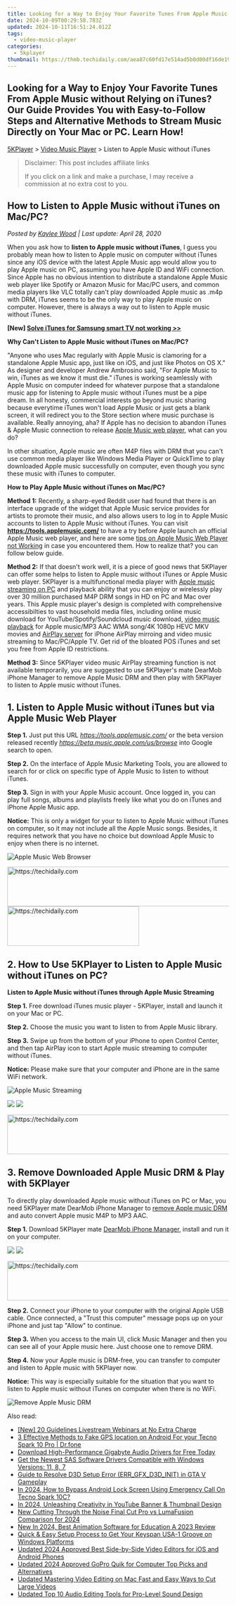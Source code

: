 ```yaml
---
title: Looking for a Way to Enjoy Your Favorite Tunes From Apple Music without Relying on iTunes? Our Guide Provides You with Easy-to-Follow Steps and Alternative Methods to Stream Music Directly on Your Mac or PC. Learn How!
date: 2024-10-09T00:29:58.783Z
updated: 2024-10-11T16:51:24.012Z
tags:
  - video-music-player
categories:
  - 5kplayer
thumbnail: https://thmb.techidaily.com/aea87c60fd17e514ad5b0d00df16de19060de16b7b31b6165884880013291d16.jpg
---
```


## Looking for a Way to Enjoy Your Favorite Tunes From Apple Music without Relying on iTunes? Our Guide Provides You with Easy-to-Follow Steps and Alternative Methods to Stream Music Directly on Your Mac or PC. Learn How!

[5KPlayer](https://tools.techidaily.com/5kplayer/products/) \> [Video Music Player](https://tools.techidaily.com/5kplayer/video-music-player/) \> Listen to Apple Music without iTunes

>  Disclaimer: This post includes affiliate links
>
>  If you click on a link and make a purchase, I may receive a commission at no extra cost to you.
>

## How to Listen to Apple Music without iTunes on Mac/PC?

 _Posted by [Kaylee Wood](https://www.quora.com/profile/Amanda-Hu-21) | Last update: April 28, 2020_

When you ask how to **listen to Apple music without iTunes**, I guess you probably mean how to listen to Apple music on computer without iTunes since any iOS device with the latest Apple Music app would allow you to play Apple music on PC, assuming you have Apple ID and WiFi connection. Since Apple has no obvious intention to distribute a standalone Apple Music web player like Spotify or Amazon Music for Mac/PC users, and common media players like VLC totally can't play downloaded Apple music as .m4p with DRM, iTunes seems to be the only way to play Apple music on computer. However, there is always a way out to listen to Apple music without iTunes.

**\[New\] [Solve iTunes for Samsung smart TV not working >>](https://tools.techidaily.com/5kplayer/iphone-manager/)**

**Why Can't Listen to Apple Music without iTunes on Mac/PC?**

"Anyone who uses Mac regularly with Apple Music is clamoring for a standalone Apple Music app, just like on iOS, and just like Photos on OS X." As designer and developer Andrew Ambrosino said, "For Apple Music to win, iTunes as we know it must die." iTunes is working seamlessly with Apple Music on computer indeed for whatever purpose that a standalone music app for listening to Apple music without iTunes must be a pipe dream. In all honesty, commercial interests go beyond music sharing because everytime iTunes won't load Apple Music or just gets a blank screen, it will redirect you to the Store section where music purchase is available. Really annoying, aha? If Apple has no decision to abandon iTunes & Apple Music connection to release [Apple Music web player](https://tools.techidaily.com/5kplayer/video-music-player/), what can you do?

In other situation, Apple music are often M4P files with DRM that you can't use common media player like Windows Media Player or QuickTime to play downloaded Apple music successfully on computer, even though you sync these music with iTunes to computer. 

**How to Play Apple Music without iTunes on Mac/PC?**

**Method 1:** Recently, a sharp-eyed Reddit user had found that there is an interface upgrade of the widget that Apple Music service provides for artists to promote their music, and also allows users to log in to Apple Music accounts to listen to Apple Music without iTunes. You can visit **https://tools.applemusic.com/** to have a try before Apple launch an official Apple Music web player, and here are some [tips on Apple Music Web Player not Working](https://tools.techidaily.com/5kplayer/video-music-player/) in case you encountered them. How to realize that? you can follow below guide. 

**Method 2:** If that doesn't work well, it is a piece of good news that 5KPlayer can offer some helps to listen to Apple music without iTunes or Apple Music web player. 5KPlayer is a multifunctional media player with [Apple music streaming on PC](https://tools.techidaily.com/5kplayer/airplay/) and playback ability that you can enjoy or wirelessly play over 30 million purchased M4P DRM songs in HD on PC and Mac over years. This Apple music player's design is completed with comprehensive accessibilties to vast household media files, including online music download for YouTube/Spotify/Soundcloud music download, [video music playback](https://tools.techidaily.com/5kplayer/video-music-player/) for Apple music/MP3 AAC WMA song/4K 1080p HEVC MKV movies and [AirPlay server](https://tools.techidaily.com/5kplayer/airplay/) for iPhone AirPlay mirroing and video music streaming to Mac/PC/Apple TV. Get rid of the bloated POS iTunes and set you free from Apple ID restrictions.

**Method 3:** Since 5KPlayer video music AirPlay streaming function is not available temporarily, you are suggested to use 5KPlayer's mate DearMob iPhone Manager to remove Apple Music DRM and then play with 5KPlayer to listen to Apple music without iTunes.

## 1\. Listen to Apple Music without iTunes but via Apple Music Web Player

**Step 1.** Just put this URL _https://tools.applemusic.com/_ or the beta version released recently _https://beta.music.apple.com/us/browse_ into Google search to open.

**Step 2.** On the interface of Apple Music Marketing Tools, you are allowed to search for or click on specific type of Apple Music to listen to without iTunes.

**Step 3.** Sign in with your Apple Music account. Once logged in, you can play full songs, albums and playlists freely like what you do on iTunes and iPhone Apple Music app.

**Notice:** This is only a widget for your to listen to Apple Music without iTunes on computer, so it may not include all the Apple Music songs. Besides, it requires network that you have no choice but download Apple Music to enjoy when there is no internet.

![Apple Music Web Browser](https://www.5kplayer.com/video-music-player/img/apple-music-web-browser.jpg) 

<!-- affiliate ads begin -->
<a href="https://appsumo.8odi.net/c/5597632/2144271/7443" target="_top" id="2144271">
  <img src="//a.impactradius-go.com/display-ad/7443-2144271" border="0" alt="https://techidaily.com" width="600" height="90"/>
</a>
<img height="0" width="0" src="https://appsumo.8odi.net/i/5597632/2144271/7443" style="position:absolute;visibility:hidden;" border="0" />
<!-- affiliate ads end -->

<!-- affiliate ads begin -->
<a href="https://aligracehair.sjv.io/c/5597632/2047406/19272" target="_top" id="2047406">
  <img src="//a.impactradius-go.com/display-ad/19272-2047406" border="0" alt="https://techidaily.com" width="300" height="90"/>
</a>
<img height="0" width="0" src="https://aligracehair.sjv.io/i/5597632/2047406/19272" style="position:absolute;visibility:hidden;" border="0" />
<!-- affiliate ads end -->

## 2\. How to Use 5KPlayer to Listen to Apple Music without iTunes on PC?

**Listen to Apple Music without iTunes through Apple Music Streaming**

**Step 1.** Free download iTunes music player - 5KPlayer, install and launch it on your Mac or PC.

**Step 2.** Choose the music you want to listen to from Apple Music library.

**Step 3.** Swipe up from the bottom of your iPhone to open Control Center, and then tap AirPlay icon to start Apple music streaming to computer without iTunes.

**Notice:** Please make sure that your computer and iPhone are in the same WiFi network.

![Apple Music Streaming](https://www.5kplayer.com/video-music-player/../airplay/img/music-airplay-acorss-device.png) 

[![](https://www.5kplayer.com/video-music-player/../button/freedownbackmac.png)](https://tools.techidaily.com/5kplayer/products/) [![](https://www.5kplayer.com/video-music-player/../button/freedownwhitewin.png)](https://tools.techidaily.com/5kplayer/products/) 

<!-- affiliate ads begin -->
<a href="https://ephamedtechinc.pxf.io/c/5597632/2137229/26400" target="_top" id="2137229">
  <img src="//a.impactradius-go.com/display-ad/26400-2137229" border="0" alt="https://techidaily.com" width="728" height="90"/>
</a>
<img height="0" width="0" src="https://ephamedtechinc.pxf.io/i/5597632/2137229/26400" style="position:absolute;visibility:hidden;" border="0" />
<!-- affiliate ads end -->

## 3\. Remove Downloaded Apple Music DRM & Play with 5KPlayer

To directly play downloaded Apple music without iTunes on PC or Mac, you need 5KPlayer mate DearMob iPhone Manager to [remove Apple music DRM](https://tools.techidaily.com/5kplayer/iphone-manager/) and auto convert Apple music M4P to MP3 AAC.

**Step 1\.** Download 5KPlayer mate [DearMob iPhone Manager](https://tools.techidaily.com/5kplayer/iphone-manager/), install and run it on your computer.

[![](https://www.5kplayer.com/video-music-player/../img/winx_btn.png)](https://www.5kplayer.com/download/dearmob-iphone-manager-file.exe) [![](https://www.5kplayer.com/video-music-player/../img/mac_btn.png)](https://www.5kplayer.com/download/dearmob-iphone-manager-file.dmg) 

<!-- affiliate ads begin -->
<a href="https://appsumo.8odi.net/c/5597632/2111981/7443" target="_top" id="2111981">
  <img src="//a.impactradius-go.com/display-ad/7443-2111981" border="0" alt="https://techidaily.com" width="728" height="90"/>
</a>
<img height="0" width="0" src="https://appsumo.8odi.net/i/5597632/2111981/7443" style="position:absolute;visibility:hidden;" border="0" />
<!-- affiliate ads end -->

**Step 2.** Connect your iPhone to your computer with the original Apple USB cable. Once connected, a "Trust this computer" message pops up on your iPhone and just tap "Allow" to continue.

**Step 3\.** When you access to the main UI, click Music Manager and then you can see all of your Apple music here. Just choose one to remove DRM.

**Step 4\.** Now your Apple music is DRM-free, you can transfer to computer and listen to Apple music with 5KPlayer now.

**Notice:** This way is especially suitable for the situation that you want to listen to Apple music without iTunes on computer when there is no WiFi.

![Remove Apple Music DRM](https://www.5kplayer.com/video-music-player/../iphone-manager/seoimg/dearmob-iphone-manager-screen-01.jpg)

<ins class="adsbygoogle"
     style="display:block"
     data-ad-format="autorelaxed"
     data-ad-client="ca-pub-7571918770474297"
     data-ad-slot="1223367746"></ins>

<ins class="adsbygoogle"
     style="display:block"
     data-ad-client="ca-pub-7571918770474297"
     data-ad-slot="8358498916"
     data-ad-format="auto"
     data-full-width-responsive="true"></ins>

<span class="atpl-alsoreadstyle">Also read:</span>
<div><ul>
<li><a href="https://video-screen-grab.techidaily.com/new-20-guidelines-livestream-webinars-at-no-extra-charge/"><u>[New] 20 Guidelines Livestream Webinars at No Extra Charge</u></a></li>
<li><a href="https://android-location.techidaily.com/3-effective-methods-to-fake-gps-location-on-android-for-your-tecno-spark-10-pro-drfone-by-drfone-virtual/"><u>3 Effective Methods to Fake GPS location on Android For your Tecno Spark 10 Pro | Dr.fone</u></a></li>
<li><a href="https://hardware-help.techidaily.com/1722978495458-download-high-performance-gigabyte-audio-drivers-for-free-today/"><u>Download High-Performance Gigabyte Audio Drivers for Free Today</u></a></li>
<li><a href="https://hardware-help.techidaily.com/get-the-newest-sas-software-drivers-compatible-with-windows-versions-11-8-7/"><u>Get the Newest SAS Software Drivers Compatible with Windows Versions: 11, 8, 7</u></a></li>
<li><a href="https://program-issues.techidaily.com/guide-to-resolve-d3d-setup-error-errgfxd3dinit-in-gta-v-gameplay/"><u>Guide to Resolve D3D Setup Error (ERR_GFX_D3D_INIT) in GTA V Gameplay</u></a></li>
<li><a href="https://unlock-android.techidaily.com/in-2024-how-to-bypass-android-lock-screen-using-emergency-call-on-tecno-spark-10c-by-drfone-android/"><u>In 2024, How to Bypass Android Lock Screen Using Emergency Call On Tecno Spark 10C?</u></a></li>
<li><a href="https://youtube-help.techidaily.com/in-2024-unleashing-creativity-in-youtube-banner-and-thumbnail-design/"><u>In 2024, Unleashing Creativity in YouTube Banner & Thumbnail Design</u></a></li>
<li><a href="https://video-ai-editor.techidaily.com/new-cutting-through-the-noise-final-cut-pro-vs-lumafusion-comparison-for-2024/"><u>New Cutting Through the Noise Final Cut Pro vs LumaFusion Comparison for 2024</u></a></li>
<li><a href="https://video-ai-editor.techidaily.com/new-in-2024-best-animation-software-for-education-a-2023-review/"><u>New In 2024, Best Animation Software for Education A 2023 Review</u></a></li>
<li><a href="https://hardware-updates.techidaily.com/quick-and-easy-setup-process-to-get-your-keyspan-usa-1-groove-on-windows-platforms/"><u>Quick & Easy Setup Process to Get Your Keyspan USA-1 Groove on Windows Platforms</u></a></li>
<li><a href="https://video-ai-editor.techidaily.com/updated-2024-approved-best-side-by-side-video-editors-for-ios-and-android-phones/"><u>Updated 2024 Approved Best Side-by-Side Video Editors for iOS and Android Phones</u></a></li>
<li><a href="https://video-ai-editor.techidaily.com/updated-2024-approved-gopro-quik-for-computer-top-picks-and-alternatives/"><u>Updated 2024 Approved GoPro Quik for Computer Top Picks and Alternatives</u></a></li>
<li><a href="https://video-ai-editor.techidaily.com/updated-mastering-video-editing-on-mac-fast-and-easy-ways-to-cut-large-videos/"><u>Updated Mastering Video Editing on Mac Fast and Easy Ways to Cut Large Videos</u></a></li>
<li><a href="https://video-ai-editor.techidaily.com/updated-top-10-audio-editing-tools-for-pro-level-sound-design/"><u>Updated Top 10 Audio Editing Tools for Pro-Level Sound Design</u></a></li>
</ul></div>

